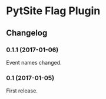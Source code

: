 # PytSite Flag Plugin


## Changelog


### 0.1.1 (2017-01-06)
Event names changed.


### 0.1 (2017-01-05)
First release.
